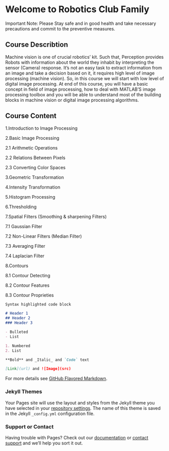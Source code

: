 # Welcome to Robotics Club Family
Important Note: Please Stay safe and in good health and take necessary precautions and commit to the preventive measures.

## Course Describtion
Machine vision is one of crucial robotics’ kit. Such that, Perception provides Robots with information about the world they inhabit by interpreting the sensor (Camera) response. It’s not an easy task to extract information from an image and take a decision based on it, it requires high level of image processing (machine vision). So, in this course we will start with low level of digital image processing. At end of this course, you will have a basic concept in field of image processing, how to deal with MATLAB’S image processing toolbox and you will be able to understand most of the building blocks in machine vision or digital image processing algorithms.
## Course Content

1.Introduction to Image Processing

2.Basic Image Processing

  2.1 Arithmetic Operations

  2.2 Relations Between Pixels

  2.3 Converting Color Spaces

3.Geometric Transformation

4.Intensity Transformation

5.Histogram Processing

6.Thresholding

7.Spatial Filters (Smoothing & sharpening Filters)

  7.1 Gaussian Filter
  
  7.2 Non-Linear Filters (Median Filter)
  
  7.3 Averaging Filter
  
  7.4 Laplacian Filter
  
8.Contours

  8.1 Contour Detecting
  
  8.2 Contour Features
  
  8.3 Contour Proprieties
  



```markdown
Syntax highlighted code block

# Header 1
## Header 2
### Header 3

- Bulleted
- List

1. Numbered
2. List

**Bold** and _Italic_ and `Code` text

[Link](url) and ![Image](src)
```

For more details see [GitHub Flavored Markdown](https://guides.github.com/features/mastering-markdown/).

### Jekyll Themes

Your Pages site will use the layout and styles from the Jekyll theme you have selected in your [repository settings](https://github.com/Ejust-Robotics-Club/Digital-Image-Processing/settings). The name of this theme is saved in the Jekyll `_config.yml` configuration file.

### Support or Contact

Having trouble with Pages? Check out our [documentation](https://docs.github.com/categories/github-pages-basics/) or [contact support](https://github.com/contact) and we’ll help you sort it out.
